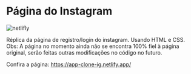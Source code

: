 # Página do Instagram
![netlifly](https://user-images.githubusercontent.com/29557187/188344741-ed6ab087-00a3-4619-bb07-b2a322a5150d.png)

Réplica da página de registro/login do instagram. Usando HTML e CSS. </br>
Obs: A página no momento ainda não se encontra 100% fiel à página original, serão feitas outras modificações no código no futuro.

Confira a página: https://app-clone-ig.netlify.app/



